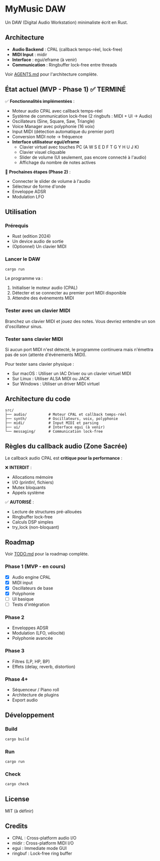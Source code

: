 # MyMusic DAW

Un DAW (Digital Audio Workstation) minimaliste écrit en Rust.

## Architecture

- **Audio Backend** : CPAL (callback temps-réel, lock-free)
- **MIDI Input** : midir
- **Interface** : egui/eframe (à venir)
- **Communication** : Ringbuffer lock-free entre threads

Voir [AGENTS.md](AGENTS.md) pour l'architecture complète.

## État actuel (MVP - Phase 1) ✅ TERMINÉ

✅ **Fonctionnalités implémentées** :
- Moteur audio CPAL avec callback temps-réel
- Système de communication lock-free (2 ringbufs : MIDI + UI → Audio)
- Oscillateurs (Sine, Square, Saw, Triangle)
- Voice Manager avec polyphonie (16 voix)
- Input MIDI (détection automatique du premier port)
- Conversion MIDI note → fréquence
- **Interface utilisateur egui/eframe**
  - Clavier virtuel avec touches PC (A W S E D F T G Y H U J K)
  - Clavier visuel cliquable
  - Slider de volume (UI seulement, pas encore connecté à l'audio)
  - Affichage du nombre de notes actives

🎯 **Prochaines étapes (Phase 2)** :
- Connecter le slider de volume à l'audio
- Sélecteur de forme d'onde
- Enveloppe ADSR
- Modulation LFO

## Utilisation

### Prérequis

- Rust (edition 2024)
- Un device audio de sortie
- (Optionnel) Un clavier MIDI

### Lancer le DAW

```bash
cargo run
```

Le programme va :
1. Initialiser le moteur audio (CPAL)
2. Détecter et se connecter au premier port MIDI disponible
3. Attendre des événements MIDI

### Tester avec un clavier MIDI

Branchez un clavier MIDI et jouez des notes. Vous devriez entendre un son d'oscillateur sinus.

### Tester sans clavier MIDI

Si aucun port MIDI n'est détecté, le programme continuera mais n'émettra pas de son (attente d'événements MIDI).

Pour tester sans clavier physique :
- Sur macOS : Utiliser un IAC Driver ou un clavier virtuel MIDI
- Sur Linux : Utiliser ALSA MIDI ou JACK
- Sur Windows : Utiliser un driver MIDI virtuel

## Architecture du code

```
src/
├── audio/          # Moteur CPAL et callback temps-réel
├── synth/          # Oscillateurs, voix, polyphonie
├── midi/           # Input MIDI et parsing
├── ui/             # Interface egui (à venir)
└── messaging/      # Communication lock-free
```

## Règles du callback audio (Zone Sacrée)

Le callback audio CPAL est **critique pour la performance** :

❌ **INTERDIT** :
- Allocations mémoire
- I/O (println!, fichiers)
- Mutex bloquants
- Appels système

✅ **AUTORISÉ** :
- Lecture de structures pré-allouées
- Ringbuffer lock-free
- Calculs DSP simples
- try_lock (non-bloquant)

## Roadmap

Voir [TODO.md](TODO.md) pour la roadmap complète.

### Phase 1 (MVP - en cours)
- [x] Audio engine CPAL
- [x] MIDI input
- [x] Oscillateurs de base
- [x] Polyphonie
- [ ] UI basique
- [ ] Tests d'intégration

### Phase 2
- Enveloppes ADSR
- Modulation (LFO, vélocité)
- Polyphonie avancée

### Phase 3
- Filtres (LP, HP, BP)
- Effets (delay, reverb, distortion)

### Phase 4+
- Séquenceur / Piano roll
- Architecture de plugins
- Export audio

## Développement

### Build

```bash
cargo build
```

### Run

```bash
cargo run
```

### Check

```bash
cargo check
```

## License

MIT (à définir)

## Credits

- CPAL : Cross-platform audio I/O
- midir : Cross-platform MIDI I/O
- egui : Immediate mode GUI
- ringbuf : Lock-free ring buffer
